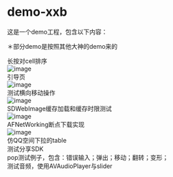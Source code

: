 # demo-xxb
这是一个demo工程，包含以下内容：<br>

＊部分demo是按照其他大神的demo来的<br>

长按对cell排序<br>
 ![image](https://github.com/xxblsx/demo-xxb/blob/master/demo-xxb/resource/demoGif/changan.gif)<br>
引导页<br>
 ![image](https://github.com/xxblsx/demo-xxb/blob/master/demo-xxb/resource/demoGif/引导.gif)<br>
测试横向移动操作<br>
 ![image](https://github.com/xxblsx/demo-xxb/blob/master/demo-xxb/resource/demoGif/横向移动.gif)<br>
SDWebImage缓存加载和缓存时限测试<br>
 ![image](https://github.com/xxblsx/demo-xxb/blob/master/demo-xxb/resource/demoGif/SDWebImage.gif)<br>
AFNetWorking断点下载实现<br>
 ![image](https://github.com/xxblsx/demo-xxb/blob/master/demo-xxb/resource/demoGif/AFNetWorking.gif)<br>
仿QQ空间下拉的table<br>
测试分享SDK<br>
pop测试例子，包含：错误输入；弹出；移动；翻转；变形；<br>
测试音频，使用AVAudioPlayer与slider<br>

